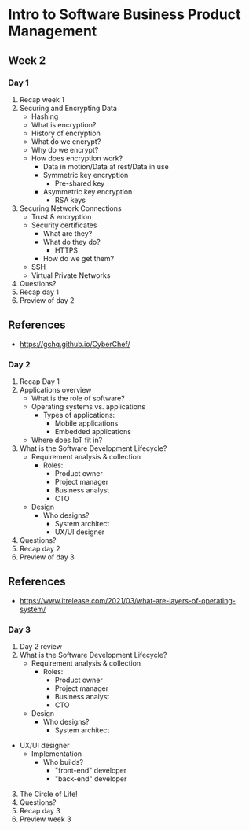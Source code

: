 # Intro to Software Business Product Management
## Week 2
### Day 1
1. Recap week 1
2. Securing and Encrypting Data
	* Hashing
	* What is encryption?
	* History of encryption
	* What do we encrypt?
	* Why do we encrypt?
	* How does encryption work?
		* Data in motion/Data at rest/Data in use
		* Symmetric key encryption
			* Pre-shared key
		* Asymmetric key encryption
			* RSA keys
3. Securing Network Connections
	* Trust & encryption
	* Security certificates
		* What are they?
		* What do they do?
			* HTTPS
		* How do we get them?
	* SSH
	* Virtual Private Networks
4. Questions?
5. Recap day 1
6. Preview of day 2

## References
* https://gchq.github.io/CyberChef/


### Day 2
1. Recap Day 1
2. Applications overview
	* What is the role of software?
	* Operating systems vs. applications
		* Types of applications:
			* Mobile applications
			* Embedded applications
	* Where does IoT fit in?
3. What is the Software Development Lifecycle?
	* Requirement analysis & collection
		* Roles:
			* Product owner
			* Project manager
			* Business analyst
			* CTO
	* Design
		* Who designs?
			* System architect
			* UX/UI designer
4. Questions?
5. Recap day 2
6. Preview of day 3

## References
* https://www.itrelease.com/2021/03/what-are-layers-of-operating-system/

### Day 3
1. Day 2 review
2. What is the Software Development Lifecycle?
	* Requirement analysis & collection
		* Roles:
			* Product owner
			* Project manager
			* Business analyst
			* CTO
	* Design
		* Who designs?
			* System architect
* UX/UI designer
	* Implementation
		* Who builds?
			* "front-end" developer
			* "back-end" developer
3. The Circle of Life!
4. Questions?
5. Recap day 3
6. Preview week 3
